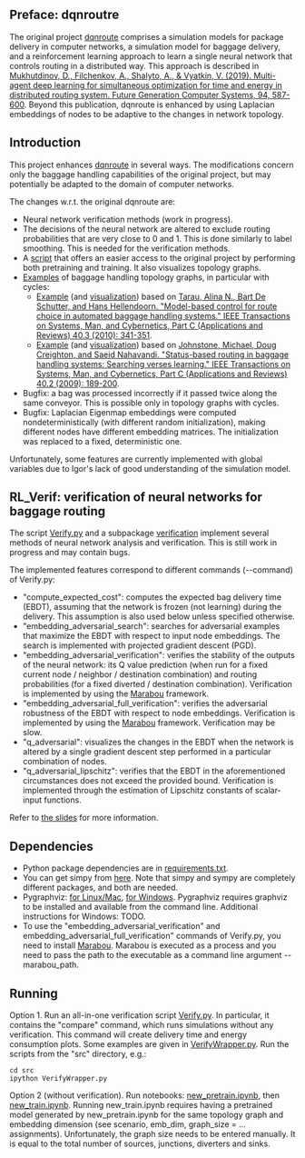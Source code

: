 ## Preface: dqnroutre

The original project [dqnroute](https://github.com/flyingleafe/dqnroute) comprises a simulation models for package delivery in computer networks, a simulation model for baggage delivery, and a reinforcement learning approach to learn a single neural network that controls routing in a distributed way. This approach is described in [Mukhutdinov, D., Filchenkov, A., Shalyto, A., & Vyatkin, V. (2019). Multi-agent deep learning for simultaneous optimization for time and energy in distributed routing system. Future Generation Computer Systems, 94, 587-600](https://www.sciencedirect.com/science/article/pii/S0167739X18309087?casa_token=3O7gKwF4KRAAAAAA:Ia9qKHkdtgvekRjrCL_M7U5jBFpIYCVPMUagJTf88lWfjJrv6D7zNkaJyYIPj9mculdSsbLXYhI). Beyond this publication, dqnroute is enhanced by using Laplacian embeddings of nodes to be adaptive to the changes in network topology.

## Introduction

This project enhances [dqnroute](https://github.com/flyingleafe/dqnroute) in several ways.
The modifications concern only the baggage handling capabilities of the original project, but may potentially be adapted to the domain of computer networks.

The changes w.r.t. the original dqnroute are:

* Neural network verification methods (work in progress).
* The decisions of the neural network are altered to exclude routing probabilities that are very close to 0 and 1. This is done similarly to label smoothing. This is needed for the verification methods.
* A [script](/src/Verify.py) that offers an easier access to the original project by performing both pretraining and training. It also visualizes topology graphs.
* [Examples](/launches/igor) of baggage handling topology graphs, in particular with cycles:
    * [Example](/launches/igor/tarau2010.yaml) (and [visualization](/launches/igor/ConveyorGraph-Tarau2010.pdf)) based on [Tarau, Alina N., Bart De Schutter, and Hans Hellendoorn. "Model-based control for route choice in automated baggage handling systems." IEEE Transactions on Systems, Man, and Cybernetics, Part C (Applications and Reviews) 40.3 (2010): 341-351](https://ieeexplore.ieee.org/abstract/document/5382550/).
    * [Example](/launches/igor/johnstone2010.yaml) (and [visualization](/launches/igor/ConveyorGraph-Johnstone2010.pdf)) based on [Johnstone, Michael, Doug Creighton, and Saeid Nahavandi. "Status-based routing in baggage handling systems: Searching verses learning." IEEE Transactions on Systems, Man, and Cybernetics, Part C (Applications and Reviews) 40.2 (2009): 189-200](https://ieeexplore.ieee.org/abstract/document/5357429/).
* Bugfix: a bag was processed incorrectly if it passed twice along the same conveyor. This is possible only in topology graphs with cycles.
* Bugfix: Laplacian Eigenmap embeddings were computed nondeterministically (with different random initialization), making different nodes have different embedding matrices. The initialization was replaced to a fixed, deterministic one.

Unfortunately, some features are currently implemented with global variables due to Igor's lack of good understanding of the simulation model.

## RL_Verif: verification of neural networks for baggage routing

The script [Verify.py](/src/Verify.py) and a subpackage [verification](/src/dqnroute/verification) implement several methods of neural network analysis and verification. This is still work in progress and may contain bugs.

The implemented features correspond to different commands (--command) of Verify.py:

* "compute_expected_cost": computes the expected bag delivery time (EBDT), assuming that the network is frozen (not learning) during the delivery. This assumption is also used below unless specified otherwise.
* "embedding_adversarial_search": searches for adversarial examples that maximize the EBDT with respect to input node embeddings. The search is implemented with projected gradient descent (PGD).
* "embedding_adversarial_verification": verifies the stability of the outputs of the neural network: its Q value prediction (when run for a fixed current node / neighbor / destination combination) and routing probabilities (for a fixed diverted / destination combination). Verification is implemented by using the [Marabou](https://github.com/NeuralNetworkVerification/Marabou) framework.
* "embedding_adversarial_full_verification": verifies the adversarial robustness of the EBDT with respect to node embeddings. Verification is implemented by using the [Marabou](https://github.com/NeuralNetworkVerification/Marabou) framework. Verification may be slow.
* "q_adversarial": visualizes the changes in the EBDT when the network is altered by a single gradient descent step performed in a particular combination of nodes.
* "q_adversarial_lipschitz": verifies that the EBDT in the aforementioned circumstances does not exceed the provided bound. Verification is implemented through the estimation of Lipschitz constants of scalar-input functions.

Refer to [the slides](/rl_verif.pdf) for more information.

## Dependencies

* Python package dependencies are in [requirements.txt](/requirements.txt).
* You can get simpy from [here](https://pypi.org/project/simpy/). Note that simpy and sympy are completely different packages, and both are needed.
* Pygraphviz: [for Linux/Mac](https://anaconda.org/anaconda/pygraphviz), [for Windows](https://anaconda.org/alubbock/pygraphviz). Pygraphviz requires graphviz to be installed and available from the command line. Additional instructions for Windows: TODO.
* To use the "embedding_adversarial_verification" and embedding_adversarial_full_verification" commands of Verify.py, you need to install [Marabou](https://github.com/NeuralNetworkVerification/Marabou). Marabou is executed as a process and you need to pass the path to the executable as a command line argument --marabou_path.

## Running

Option 1. Run an all-in-one verification script [Verify.py](/src/Verify.py). In particular, it contains the "compare" command, which runs simulations without any verification. This command will create delivery time and energy consumption plots. Some examples are given in [VerifyWrapper.py](/src/VerifyWrapper.py). Run the scripts from the "src" directory, e.g.:
```console
cd src
ipython VerifyWrapper.py
```

Option 2 (without verification). Run notebooks: [new_pretrain.ipynb](/notebooks/new_pretrain.ipynb), then [new_train.ipynb](/notebooks/new_train.ipynb). Running new_train.ipynb requires having a pretrained model generated by new_pretrain.ipynb for the same topology graph and embedding dimension (see scenario, emb_dim, graph_size = ... assignments). Unfortunately, the graph size needs to be entered manually. It is equal to the total number of sources, junctions, diverters and sinks.
